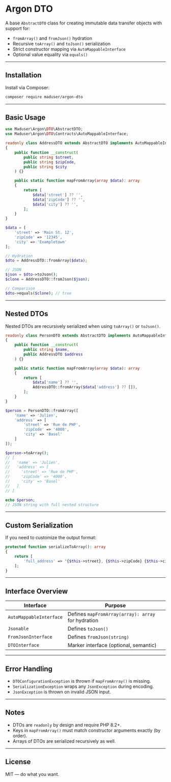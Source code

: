 # Argon DTO

A base `AbstractDTO` class for creating immutable data transfer objects with support for:

- `fromArray()` and `fromJson()` hydration
- Recursive `toArray()` and `toJson()` serialization
- Strict constructor mapping via `AutoMappableInterface`
- Optional value equality via `equals()`

---

## Installation

Install via Composer:

```bash
composer require maduser/argon-dto
````

---

## Basic Usage

```php
use Maduser\Argon\DTO\AbstractDTO;
use Maduser\Argon\DTO\Contracts\AutoMappableInterface;

readonly class AddressDTO extends AbstractDTO implements AutoMappableInterface
{
    public function __construct(
        public string $street,
        public string $zipCode,
        public string $city
    ) {}

    public static function mapFromArray(array $data): array
    {
        return [
            $data['street'] ?? '',
            $data['zipCode'] ?? '',
            $data['city'] ?? '',
        ];
    }
}
```

```php
$data = [
    'street' => 'Main St. 12',
    'zipCode' => '12345',
    'city' => 'Exampletown'
];

// Hydration
$dto = AddressDTO::fromArray($data);

// JSON
$json = $dto->toJson();
$clone = AddressDTO::fromJson($json);

// Comparison
$dto->equals($clone); // true
```

---

## Nested DTOs

Nested DTOs are recursively serialized when using `toArray()` or `toJson()`.

```php
readonly class PersonDTO extends AbstractDTO implements AutoMappableInterface
{
    public function __construct(
        public string $name,
        public AddressDTO $address
    ) {}

    public static function mapFromArray(array $data): array
    {
        return [
            $data['name'] ?? '',
            AddressDTO::fromArray($data['address'] ?? []),
        ];
    }
}
```

```php
$person = PersonDTO::fromArray([
    'name' => 'Julien',
    'address' => [
        'street' => 'Rue de PHP',
        'zipCode' => '4000',
        'city' => 'Basel'
    ]
]);

$person->toArray();
// [
//   'name' => 'Julien',
//   'address' => [
//     'street' => 'Rue de PHP',
//     'zipCode' => '4000',
//     'city' => 'Basel'
//   ]
// ]

echo $person;
// JSON string with full nested structure
```

---

## Custom Serialization

If you need to customize the output format:

```php
protected function serializeToArray(): array
{
    return [
        'full_address' => "{$this->street}, {$this->zipCode} {$this->city}"
    ];
}
```

---

## Interface Overview

| Interface               | Purpose                                            |
| ----------------------- | -------------------------------------------------- |
| `AutoMappableInterface` | Defines `mapFromArray(array): array` for hydration |
| `Jsonable`              | Defines `toJson()`                                 |
| `FromJsonInterface`     | Defines `fromJson(string)`                         |
| `DTOInterface`          | Marker interface (optional, semantic)              |

---

## Error Handling

* `DTOConfigurationException` is thrown if `mapFromArray()` is missing.
* `SerializationException` wraps any `JsonException` during encoding.
* `JsonException` is thrown on invalid JSON input.

---

## Notes

* DTOs are `readonly` by design and require PHP 8.2+.
* Keys in `mapFromArray()` must match constructor arguments exactly (by order).
* Arrays of DTOs are serialized recursively as well.

---

## License
MIT — do what you want.
